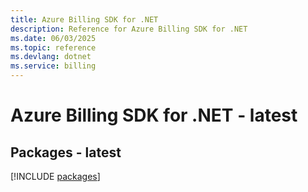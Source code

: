 ```yaml
---
title: Azure Billing SDK for .NET
description: Reference for Azure Billing SDK for .NET
ms.date: 06/03/2025
ms.topic: reference
ms.devlang: dotnet
ms.service: billing
---
```

# Azure Billing SDK for .NET - latest
## Packages - latest
[!INCLUDE [packages](billing-index.md)]